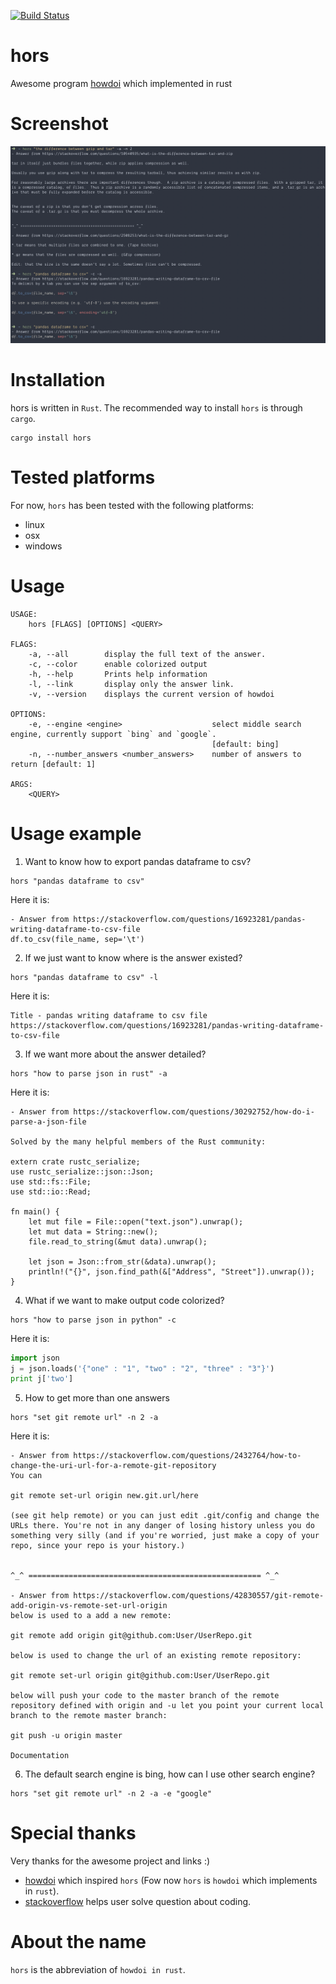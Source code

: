 [![Build Status](https://travis-ci.org/WindSoilder/hors.svg?branch=master)](https://travis-ci.org/WindSoilder/hors)

# hors
Awesome program [howdoi](https://github.com/gleitz/howdoi) which implemented in rust

# Screenshot
![Screenshots of hors](screenshots/screenshot.png)

# Installation
hors is written in `Rust`.  The recommended way to install `hors` is through `cargo`.
```shell
cargo install hors
```

# Tested platforms
For now, `hors` has been tested with the following platforms:
- linux
- osx
- windows

# Usage
```shell
USAGE:
    hors [FLAGS] [OPTIONS] <QUERY>

FLAGS:
    -a, --all        display the full text of the answer.
    -c, --color      enable colorized output
    -h, --help       Prints help information
    -l, --link       display only the answer link.
    -v, --version    displays the current version of howdoi

OPTIONS:
    -e, --engine <engine>                    select middle search engine, currently support `bing` and `google`.
                                             [default: bing]
    -n, --number_answers <number_answers>    number of answers to return [default: 1]

ARGS:
    <QUERY>
```

# Usage example
1.  Want to know how to export pandas dataframe to csv?
```shell
hors "pandas dataframe to csv"
```

Here it is:

```
- Answer from https://stackoverflow.com/questions/16923281/pandas-writing-dataframe-to-csv-file
df.to_csv(file_name, sep='\t')
```

2. If we just want to know where is the answer existed?
```shell
hors "pandas dataframe to csv" -l
```

Here it is:
```
Title - pandas writing dataframe to csv file
https://stackoverflow.com/questions/16923281/pandas-writing-dataframe-to-csv-file
```

3. If we want more about the answer detailed?
```shell
hors "how to parse json in rust" -a
```

Here it is:
```shell
- Answer from https://stackoverflow.com/questions/30292752/how-do-i-parse-a-json-file

Solved by the many helpful members of the Rust community:

extern crate rustc_serialize;
use rustc_serialize::json::Json;
use std::fs::File;
use std::io::Read;

fn main() {
    let mut file = File::open("text.json").unwrap();
    let mut data = String::new();
    file.read_to_string(&mut data).unwrap();

    let json = Json::from_str(&data).unwrap();
    println!("{}", json.find_path(&["Address", "Street"]).unwrap());
}
```

4. What if we want to make output code colorized?
```shell
hors "how to parse json in python" -c
```
Here it is:
```python
import json
j = json.loads('{"one" : "1", "two" : "2", "three" : "3"}')
print j['two']
```

5. How to get more than one answers
```shell
hors "set git remote url" -n 2 -a
```
Here it is:
```
- Answer from https://stackoverflow.com/questions/2432764/how-to-change-the-uri-url-for-a-remote-git-repository
You can

git remote set-url origin new.git.url/here

(see git help remote) or you can just edit .git/config and change the URLs there. You're not in any danger of losing history unless you do something very silly (and if you're worried, just make a copy of your repo, since your repo is your history.)


^_^ ==================================================== ^_^

- Answer from https://stackoverflow.com/questions/42830557/git-remote-add-origin-vs-remote-set-url-origin
below is used to a add a new remote:

git remote add origin git@github.com:User/UserRepo.git

below is used to change the url of an existing remote repository:

git remote set-url origin git@github.com:User/UserRepo.git

below will push your code to the master branch of the remote repository defined with origin and -u let you point your current local branch to the remote master branch:

git push -u origin master

Documentation
```

6. The default search engine is bing, how can I use other search engine?
```shell
hors "set git remote url" -n 2 -a -e "google"
```

# Special thanks
Very thanks for the awesome project and links :)
- [howdoi](https://github.com/gleitz/howdoi) which inspired `hors` (Fow now `hors` is `howdoi` which implements in `rust`).
- [stackoverflow](https://stackoverflow.com/) helps user solve question about coding.

# About the name
`hors` is the abbreviation of `howdoi in rust`.
